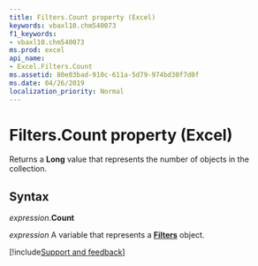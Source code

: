 ```yaml
---
title: Filters.Count property (Excel)
keywords: vbaxl10.chm540073
f1_keywords:
- vbaxl10.chm540073
ms.prod: excel
api_name:
- Excel.Filters.Count
ms.assetid: 80e03bad-910c-611a-5d79-974bd30f7d0f
ms.date: 04/26/2019
localization_priority: Normal
---
```



# Filters.Count property (Excel)

Returns a **Long** value that represents the number of objects in the collection.


## Syntax

_expression_.**Count**

_expression_ A variable that represents a **[Filters](Excel.Filters.md)** object.




[!include[Support and feedback](~/includes/feedback-boilerplate.md)]